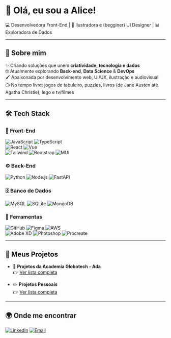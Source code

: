# 👋 Olá, eu sou a Alice!

💻 Desenvolvedora Front-End | 🎨 Ilustradora e (begginer) UI Designer | 📊 Exploradora de Dados

---

## 🚀 Sobre mim
✨ Criando soluções que unem **criatividade, tecnologia e dados**   
🤓 Atualmente explorando **Back-end**, **Data Science** & **DevOps**   
🖌️ Apaixonada por desenvolvimento web, UI/UX, ilustração e audiovisual  
📺 No tempo livre: jogos de tabuleiro, puzzles, livros (de Jane Austen até Agatha Christie), lego e tv/filmes  

---

## 🛠️ Tech Stack

### 🎨 Front-End
![JavaScript](https://img.shields.io/badge/-JavaScript-F7DF1E?style=for-the-badge&logo=javascript&logoColor=black)
![TypeScript](https://img.shields.io/badge/-TypeScript-3178C6?style=for-the-badge&logo=typescript&logoColor=white)  
![React](https://img.shields.io/badge/-React-61DAFB?style=for-the-badge&logo=react&logoColor=black)
![Vue](https://img.shields.io/badge/-Vue.js-4FC08D?style=for-the-badge&logo=vuedotjs&logoColor=white)  
![Tailwind](https://img.shields.io/badge/-TailwindCSS-38B2AC?style=for-the-badge&logo=tailwind-css&logoColor=white)
![Bootstrap](https://img.shields.io/badge/-Bootstrap-7952B3?style=for-the-badge&logo=bootstrap&logoColor=white)
![MUI](https://img.shields.io/badge/-Material%20UI-0081CB?style=for-the-badge&logo=mui&logoColor=white)

### ⚙️ Back-End
![Python](https://img.shields.io/badge/-Python-3776AB?style=for-the-badge&logo=python&logoColor=white)
![Node.js](https://img.shields.io/badge/-Node.js-339933?style=for-the-badge&logo=nodedotjs&logoColor=white)
![FastAPI](https://img.shields.io/badge/-FastAPI-009688?style=for-the-badge&logo=fastapi&logoColor=white)

### 🗄️ Banco de Dados
![MySQL](https://img.shields.io/badge/-MySQL-4479A1?style=for-the-badge&logo=mysql&logoColor=white)
![SQLite](https://img.shields.io/badge/-SQLite-003B57?style=for-the-badge&logo=sqlite&logoColor=white)
![MongoDB](https://img.shields.io/badge/-MongoDB-47A248?style=for-the-badge&logo=mongodb&logoColor=white)

### 🔧 Ferramentas
![GitHub](https://img.shields.io/badge/-GitHub-181717?style=for-the-badge&logo=github&logoColor=white)
![Figma](https://img.shields.io/badge/-Figma-F24E1E?style=for-the-badge&logo=figma&logoColor=white)
![AWS](https://img.shields.io/badge/-AWS-232F3E?style=for-the-badge&logo=amazonaws&logoColor=white)  
![Adobe XD](https://img.shields.io/badge/-Adobe%20XD-FF61F6?style=for-the-badge&logo=adobexd&logoColor=white)
![Photoshop](https://img.shields.io/badge/-Adobe%20Photoshop-31A8FF?style=for-the-badge&logo=adobephotoshop&logoColor=white)
![Procreate](https://img.shields.io/badge/-Procreate-000000?style=for-the-badge&logo=procreate&logoColor=white)

---

## 🌟 Meus Projetos

- 📔 **Projetos da Academia Globotech - Ada**  
  👉 [Ver lista completa](https://github.com/stars/aliceochoa/lists/academia-globotech-ada)

- ✏️ **Projetos Pessoais**  
  👉 [Ver lista completa](https://github.com/stars/aliceochoa/lists/projetos-pessoais)


<!--
## 📊 Estatísticas
## 📊 Estatísticas
![Estatísticas do GitHub](https://github-readme-stats.vercel.app/api?username=aliceochoa&show_icons=true&theme=radical&count_private=true&include_all_commits=true&custom_title=📈%20Minhas%20Estatísticas)  
![Top Langs](https://github-readme-stats.vercel.app/api/top-langs/?username=aliceochoa&layout=compact&theme=radical&count_private=true&langs_count=8&custom_title=🌐%20Linguagens%20mais%20usadas)

---

## 🌟 Projetos em destaque
- 📂 [Sessão da Tarde DB](https://github.com/AliceOchoa/sessao-da-tarde) → Base de dados e dashboard sobre filmes  
- 🐍 [Word Counter Subtitles](https://github.com/AliceOchoa/word-counter) → Análise de palavras em legendas com Python  
- 🚀 [Pythonautas Launchpad](https://github.com/AliceOchoa/pythonautas) → To-do app minimalista e temático  
-->
---

## 🌍 Onde me encontrar
[![LinkedIn](https://img.shields.io/badge/-LinkedIn-0A66C2?style=for-the-badge&logo=linkedin&logoColor=white)](https://linkedin.com/in/alicecochoa) [![Email](https://img.shields.io/badge/-Email-D14836?style=for-the-badge&logo=gmail&logoColor=white)](mailto:alice.ochoa@outlook.com)
